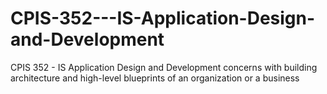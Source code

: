 # CPIS-352---IS-Application-Design-and-Development
CPIS 352 - IS Application Design and Development concerns with building architecture and high-level blueprints of an organization or a business 
